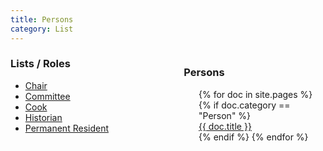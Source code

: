 ```yaml
---
title: Persons
category: List
---
```


<div style="width: 45%; float: right; text-align: left;">
<h3>Persons</h3>
<ul style="list-style: none;">
  {% for doc in site.pages %}
    {% if doc.category == "Person" %}
      <li><a href="/Kitsap-Forest-Theater/{{ doc.url }}">{{ doc.title }}</a></li>
    {% endif %}
  {% endfor %}
</ul>
</div>

### Lists / Roles

* [Chair](Chair)
* [Committee](Committee)
* [Cook](Cook)
* [Historian](Historian)
* [Permanent Resident](Permanent-Resident)
